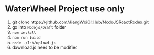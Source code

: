 # WaterWheel Project use only

1. git clone https://github.com/JiangWeiGitHub/NodeJSReactRedux.git
2. go into `Nodejs/Draft` folder
3. `npm install`
4. `npm run build`
5. `node ./lib/upload.js`
6. download.js need to be modified
